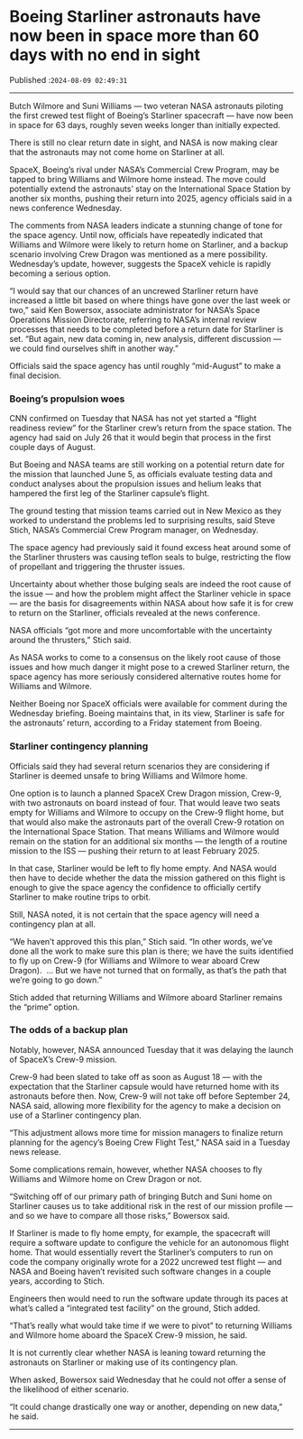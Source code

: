 # Boeing Starliner astronauts have now been in space more than 60 days with no end in sight

Published :`2024-08-09 02:49:31`

---

Butch Wilmore and Suni Williams — two veteran NASA astronauts piloting the first crewed test flight of Boeing’s Starliner spacecraft — have now been in space for 63 days, roughly seven weeks longer than initially expected.

There is still no clear return date in sight, and NASA is now making clear that the astronauts may not come home on Starliner at all.

SpaceX, Boeing’s rival under NASA’s Commercial Crew Program, may be tapped to bring Williams and Wilmore home instead. The move could potentially extend the astronauts’ stay on the International Space Station by another six months, pushing their return into 2025, agency officials said in a news conference Wednesday.

The comments from NASA leaders indicate a stunning change of tone for the space agency. Until now, officials have repeatedly indicated that Williams and Wilmore were likely to return home on Starliner, and a backup scenario involving Crew Dragon was mentioned as a mere possibility. Wednesday’s update, however, suggests the SpaceX vehicle is rapidly becoming a serious option.

“I would say that our chances of an uncrewed Starliner return have increased a little bit based on where things have gone over the last week or two,” said Ken Bowersox, associate administrator for NASA’s Space Operations Mission Directorate, referring to NASA’s internal review processes that needs to be completed before a return date for Starliner is set. “But again, new data coming in, new analysis, different discussion — we could find ourselves shift in another way.”

Officials said the space agency has until roughly “mid-August” to make a final decision.

### Boeing’s propulsion woes

CNN confirmed on Tuesday that NASA has not yet started a “flight readiness review” for the Starliner crew’s return from the space station. The agency had said on July 26 that it would begin that process in the first couple days of August.

But Boeing and NASA teams are still working on a potential return date for the mission that launched June 5, as officials evaluate testing data and conduct analyses about the propulsion issues and helium leaks that hampered the first leg of the Starliner capsule’s flight.

The ground testing that mission teams carried out in New Mexico as they worked to understand the problems led to surprising results, said Steve Stich, NASA’s Commercial Crew Program manager, on Wednesday.

The space agency had previously said it found excess heat around some of the Starliner thrusters was causing teflon seals to bulge, restricting the flow of propellant and triggering the thruster issues.

Uncertainty about whether those bulging seals are indeed the root cause of the issue — and how the problem might affect the Starliner vehicle in space — are the basis for disagreements within NASA about how safe it is for crew to return on the Starliner, officials revealed at the news conference.

NASA officials “got more and more uncomfortable with the uncertainty around the thrusters,” Stich said.

As NASA works to come to a consensus on the likely root cause of those issues and how much danger it might pose to a crewed Starliner return, the space agency has more seriously considered alternative routes home for Williams and Wilmore.

Neither Boeing nor SpaceX officials were available for comment during the Wednesday briefing. Boeing maintains that, in its view, Starliner is safe for the astronauts’ return, according to a Friday statement from Boeing.

### Starliner contingency planning

Officials said they had several return scenarios they are considering if Starliner is deemed unsafe to bring Williams and Wilmore home.

One option is to launch a planned SpaceX Crew Dragon mission, Crew-9, with two astronauts on board instead of four. That would leave two seats empty for Williams and Wilmore to occupy on the Crew-9 flight home, but that would also make the astronauts part of the overall Crew-9 rotation on the International Space Station. That means Williams and Wilmore would remain on the station for an additional six months — the length of a routine mission to the ISS — pushing their return to at least February 2025.

In that case, Starliner would be left to fly home empty. And NASA would then have to decide whether the data the mission gathered on this flight is enough to give the space agency the confidence to officially certify Starliner to make routine trips to orbit.

Still, NASA noted, it is not certain that the space agency will need a contingency plan at all.

“We haven’t approved this this plan,” Stich said. “In other words, we’ve done all the work to make sure this plan is there; we have the suits identified to fly up on Crew-9 (for Williams and Wilmore to wear aboard Crew Dragon).  … But we have not turned that on formally, as that’s the path that we’re going to go down.”

Stich added that returning Williams and Wilmore aboard Starliner remains the “prime” option.

### The odds of a backup plan

Notably, however, NASA announced Tuesday that it was delaying the launch of SpaceX’s Crew-9 mission.

Crew-9 had been slated to take off as soon as August 18 — with the expectation that the Starliner capsule would have returned home with its astronauts before then. Now, Crew-9 will not take off before September 24, NASA said, allowing more flexibility for the agency to make a decision on use of a Starliner contingency plan.

“This adjustment allows more time for mission managers to finalize return planning for the agency’s Boeing Crew Flight Test,” NASA said in a Tuesday news release.

Some complications remain, however, whether NASA chooses to fly Williams and Wilmore home on Crew Dragon or not.

“Switching off of our primary path of bringing Butch and Suni home on Starliner causes us to take additional risk in the rest of our mission profile — and so we have to compare all those risks,” Bowersox said.

If Starliner is made to fly home empty, for example, the spacecraft will require a software update to configure the vehicle for an autonomous flight home. That would essentially revert the Starliner’s computers to run on code the company originally wrote for a 2022 uncrewed test flight — and NASA and Boeing haven’t revisited such software changes in a couple years, according to Stich.

Engineers then would need to run the software update through its paces at what’s called a “integrated test facility” on the ground, Stich added.

“That’s really what would take time if we were to pivot” to returning Williams and Wilmore home aboard the SpaceX Crew-9 mission, he said.

It is not currently clear whether NASA is leaning toward returning the astronauts on Starliner or making use of its contingency plan.

When asked, Bowersox said Wednesday that he could not offer a sense of the likelihood of either scenario.

“It could change drastically one way or another, depending on new data,” he said.

---

